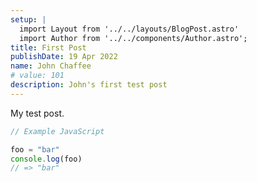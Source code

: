 ```yaml
---
setup: |
  import Layout from '../../layouts/BlogPost.astro'
  import Author from '../../components/Author.astro';
title: First Post
publishDate: 19 Apr 2022
name: John Chaffee
# value: 101
description: John's first test post
---
```


<Author name={frontmatter.name} href="https://twitter.com/ChaffeeJohn" client:load />

My test post.

```javascript
// Example JavaScript

foo = "bar"
console.log(foo)
// => "bar"
```
